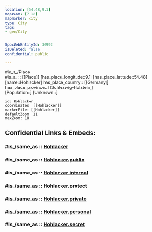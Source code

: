 ```yaml
---
location: [54.48,9.1] 
mapzoom: [7,12] 
mapmarker: city 
type: City
tags:
- geo/City


SpocWebEntityId: 30992
isDeleted: false
confidential: public

---
```

#is_a_/Place  
#is_a_ :: [[Place]] 
[has_place_longitude::9.1] 
[has_place_latitude::54.48] 
[name::Hohlacker] 
has_place_country:: [[Germany]]  
has_place_province:: [[Schleswig-Holstein]]  
[Population::] 
[Unknown::] 


```leaflet
id: Hohlacker
coordinates: [[Hohlacker]] 
markerFile: [[Hohlacker]] 
defaultZoom: 11 
maxZoom: 18
```


## Confidential Links & Embeds: 

### #is_/same_as :: [Hohlacker](/_Standards/Earth/Continent/Europe/Europe~Central/Germany/Germany~West/Schleswig-Holstein/counties~SH/Nordfriesland/cities~Nordfriesland/Viöl/boroughs~Viöl/Schwesing/Hohlacker.md) 

### #is_/same_as :: [Hohlacker.public](/_public/Earth/Continent/Europe/Europe~Central/Germany/Germany~West/Schleswig-Holstein/counties~SH/Nordfriesland/cities~Nordfriesland/Viöl/boroughs~Viöl/Schwesing/Hohlacker.public.md) 

### #is_/same_as :: [Hohlacker.internal](/_internal/Earth/Continent/Europe/Europe~Central/Germany/Germany~West/Schleswig-Holstein/counties~SH/Nordfriesland/cities~Nordfriesland/Viöl/boroughs~Viöl/Schwesing/Hohlacker.internal.md) 

### #is_/same_as :: [Hohlacker.protect](/_protect/Earth/Continent/Europe/Europe~Central/Germany/Germany~West/Schleswig-Holstein/counties~SH/Nordfriesland/cities~Nordfriesland/Viöl/boroughs~Viöl/Schwesing/Hohlacker.protect.md) 

### #is_/same_as :: [Hohlacker.private](/_private/Earth/Continent/Europe/Europe~Central/Germany/Germany~West/Schleswig-Holstein/counties~SH/Nordfriesland/cities~Nordfriesland/Viöl/boroughs~Viöl/Schwesing/Hohlacker.private.md) 

### #is_/same_as :: [Hohlacker.personal](/_personal/Earth/Continent/Europe/Europe~Central/Germany/Germany~West/Schleswig-Holstein/counties~SH/Nordfriesland/cities~Nordfriesland/Viöl/boroughs~Viöl/Schwesing/Hohlacker.personal.md) 

### #is_/same_as :: [Hohlacker.secret](/_secret/Earth/Continent/Europe/Europe~Central/Germany/Germany~West/Schleswig-Holstein/counties~SH/Nordfriesland/cities~Nordfriesland/Viöl/boroughs~Viöl/Schwesing/Hohlacker.secret.md)

